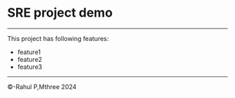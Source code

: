 # SRE project demo
---
This project has following features:
- feature1
- feature2
- feature3
---
&copy;-Rahul P,Mthree 2024
